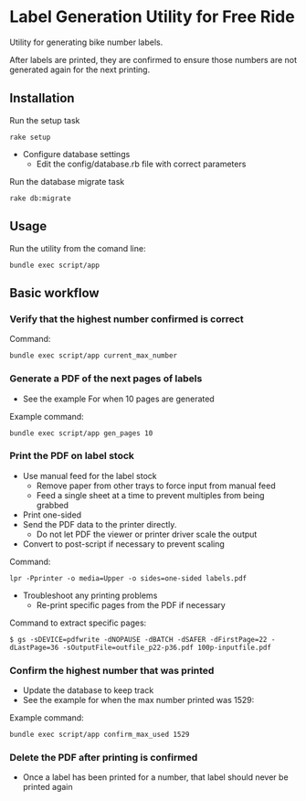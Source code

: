 # Label Generation Utility for Free Ride

Utility for generating bike number labels. 

After labels are printed, they are confirmed to ensure those numbers are not generated again for the next printing. 

## Installation

Run the setup task

    rake setup

* Configure database settings 
  * Edit the config/database.rb file with correct parameters

Run the database migrate task

    rake db:migrate

## Usage

Run the utility from the comand line:

    bundle exec script/app

## Basic workflow

### Verify that the highest number confirmed is correct

Command:

    bundle exec script/app current_max_number

### Generate a PDF of the next pages of labels

* See the example For when 10 pages are generated

Example command:

    bundle exec script/app gen_pages 10


### Print the PDF on label stock

* Use manual feed for the label stock
  * Remove paper from other trays to force input from manual feed
  * Feed a single sheet at a time to prevent multiples from being grabbed
* Print one-sided
* Send the PDF data to the printer directly.
  * Do not let PDF the viewer or printer driver scale the output
* Convert to post-script if necessary to prevent scaling

Command: 

    lpr -Pprinter -o media=Upper -o sides=one-sided labels.pdf


* Troubleshoot any printing problems
   * Re-print specific pages from the PDF if necessary

Command to extract specific pages:

    $ gs -sDEVICE=pdfwrite -dNOPAUSE -dBATCH -dSAFER -dFirstPage=22 -dLastPage=36 -sOutputFile=outfile_p22-p36.pdf 100p-inputfile.pdf


### Confirm the highest number that was printed

* Update the database to keep track
* See the example for when the max number printed was 1529:

Example command:

    bundle exec script/app confirm_max_used 1529


### Delete the PDF after printing is confirmed

* Once a label has been printed for a number, that label should never be printed again
